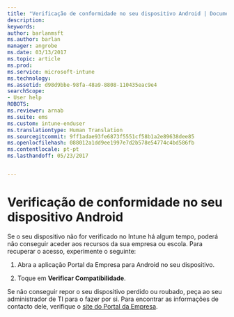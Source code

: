 ```yaml
---
title: "Verificação de conformidade no seu dispositivo Android | Documentos da Microsoft"
description: 
keywords: 
author: barlanmsft
ms.author: barlan
manager: angrobe
ms.date: 03/13/2017
ms.topic: article
ms.prod: 
ms.service: microsoft-intune
ms.technology: 
ms.assetid: d98d9bbe-98fa-48a9-8808-110435eac9e4
searchScope:
- User help
ROBOTS: 
ms.reviewer: arnab
ms.suite: ems
ms.custom: intune-enduser
ms.translationtype: Human Translation
ms.sourcegitcommit: 9ff1adae93fe6873f5551cf58b1a2e89638dee85
ms.openlocfilehash: 088012a1dd9ee1997e7d2b578e54774c4bd586fb
ms.contentlocale: pt-pt
ms.lasthandoff: 05/23/2017


---
```


# <a name="check-compliance-on-your-android-device"></a>Verificação de conformidade no seu dispositivo Android

Se o seu dispositivo não for verificado no Intune há algum tempo, poderá não conseguir aceder aos recursos da sua empresa ou escola. Para recuperar o acesso, experimente o seguinte:

1. Abra a aplicação Portal da Empresa para Android no seu dispositivo.

2. Toque em **Verificar Compatibilidade**.

Se não conseguir repor o seu dispositivo perdido ou roubado, peça ao seu administrador de TI para o fazer por si. Para encontrar as informações de contacto dele, verifique o [site do Portal da Empresa](http://portal.manage.microsoft.com).

